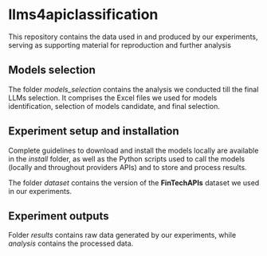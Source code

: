 # llms4apiclassification
This repository contains the data used in and produced by our experiments, serving as supporting material for reproduction and further analysis

## Models selection
The folder *models_selection* contains the analysis we conducted till the final LLMs selection. It comprises the Excel files we used for models identification, selection of models candidate, and final selection. 

## Experiment setup and installation
Complete guidelines to download and install the models locally are available in the *install* folder, as well as the Python scripts used to call the models (locally and throughout providers APIs) and to store and process results.

The folder *dataset* contains the version of the **FinTechAPIs** dataset we used in our experiments.

## Experiment outputs
Folder *results* contains raw data generated by our experiments, while *analysis* contains the processed data.

